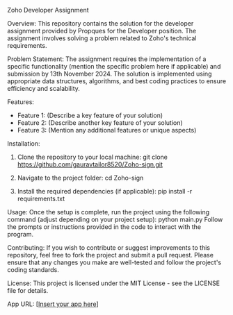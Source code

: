 Zoho Developer Assignment

Overview:
This repository contains the solution for the developer assignment provided by Propques for the Developer position. The assignment involves solving a problem related to Zoho's technical requirements.

Problem Statement:
The assignment requires the implementation of a specific functionality (mention the specific problem here if applicable) and submission by 13th November 2024. The solution is implemented using appropriate data structures, algorithms, and best coding practices to ensure efficiency and scalability.

Features:
- Feature 1: (Describe a key feature of your solution)
- Feature 2: (Describe another key feature of your solution)
- Feature 3: (Mention any additional features or unique aspects)

Installation:

1. Clone the repository to your local machine:
   git clone https://github.com/gauravtailor8520/Zoho-sign.git

2. Navigate to the project folder:
   cd Zoho-sign

3. Install the required dependencies (if applicable):
   pip install -r requirements.txt

Usage:
Once the setup is complete, run the project using the following command (adjust depending on your project setup):
   python main.py
Follow the prompts or instructions provided in the code to interact with the program.

Contributing:
If you wish to contribute or suggest improvements to this repository, feel free to fork the project and submit a pull request. Please ensure that any changes you make are well-tested and follow the project's coding standards.

License:
This project is licensed under the MIT License - see the LICENSE file for details.

App URL: [[Insert your app  here](https://document-sign-wahf.onrender.com/)]
